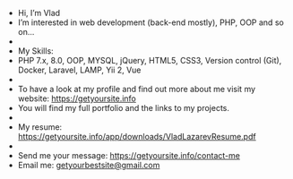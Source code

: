 -  Hi, I’m Vlad
- I’m interested in web development (back-end mostly), PHP, OOP and so on...
-
- My Skills:
- PHP 7.x, 8.0, OOP, MYSQL, jQuery, HTML5, CSS3, Version control (Git), Docker, Laravel, LAMP, Yii 2, Vue
-
- To have a look at my profile and find out more about me visit my website: https://getyoursite.info
- You will find my full portfolio and the links to my projects.
-
- My resume: https://getyoursite.info/app/downloads/VladLazarevResume.pdf
- 
- Send me your message: https://getyoursite.info/contact-me
- Email me: getyourbestsite@gmail.com

<!---
VladULazarev/VladULazarev is a ✨ special ✨ repository because its `README.md` (this file) appears on your GitHub profile.
You can click the Preview link to take a look at your changes.
--->
